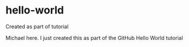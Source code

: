 # hello-world
Created as part of tutorial

Michael here. I just created this as part of the GitHub Hello World tutorial
